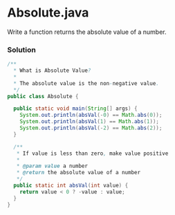 # Absolute.java

Write a function returns the absolute value of a number.

### Solution

```java
/**
  * What is Absolute Value?
  *
  * The absolute value is the non-negative value.
  */
public class Absolute {

  public static void main(String[] args) {
    System.out.println(absVal(-0) == Math.abs(0));
    System.out.println(absVal(1) == Math.abs(1));
    System.out.println(absVal(-2) == Math.abs(2));
  }

  /**
   * If value is less than zero, make value positive
   *
   * @param value a number
   * @return the absolute value of a number
   */
  public static int absVal(int value) {
    return value < 0 ? -value : value;
  }
}
```
